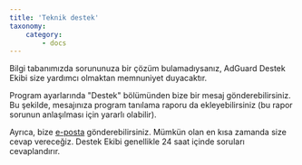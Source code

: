```yaml
---
title: 'Teknik destek'
taxonomy:
    category:
        - docs
---
```


Bilgi tabanımızda sorununuza bir çözüm bulamadıysanız, AdGuard Destek Ekibi size yardımcı olmaktan memnuniyet duyacaktır.

Program ayarlarında "Destek" bölümünden bize bir mesaj gönderebilirsiniz. Bu şekilde, mesajınıza program tanılama raporu da ekleyebilirsiniz (bu rapor sorunun anlaşılması için yararlı olabilir).

Ayrıca, bize [e-posta](mailto:support@adguard.com) gönderebilirsiniz. Mümkün olan en kısa zamanda size cevap vereceğiz. Destek Ekibi genellikle 24 saat içinde soruları cevaplandırır.
